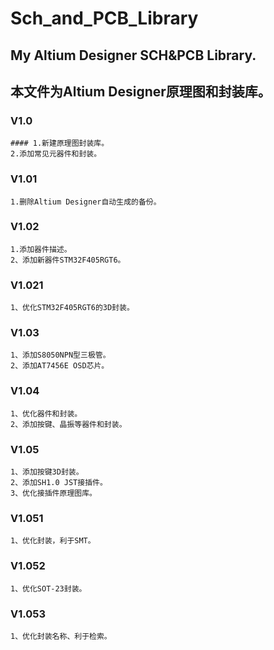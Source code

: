 ﻿# Sch_and_PCB_Library
## My Altium Designer SCH&PCB Library. 
## 本文件为Altium Designer原理图和封装库。
  
### V1.0
    #### 1.新建原理图封装库。
    2.添加常见元器件和封装。
### V1.01
    1.删除Altium Designer自动生成的备份。
### V1.02
    1.添加器件描述。
    2、添加新器件STM32F405RGT6。
### V1.021
    1、优化STM32F405RGT6的3D封装。
### V1.03
    1、添加S8050NPN型三极管。
    2、添加AT7456E OSD芯片。
### V1.04
    1、优化器件和封装。
    2、添加按键、晶振等器件和封装。
### V1.05
    1、添加按键3D封装。
    2、添加SH1.0 JST接插件。
    3、优化接插件原理图库。
### V1.051
    1、优化封装，利于SMT。
### V1.052
    1、优化SOT-23封装。
### V1.053
    1、优化封装名称、利于检索。
